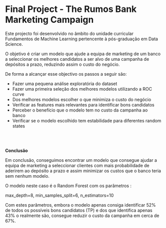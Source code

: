 # Final Project - The Rumos Bank Marketing Campaign

Este projecto foi desenvolvido no âmbito do unidade curricular Fundamentos de Machine Learning pertencente à pós-graduação em Data Science.

O objetivo é criar um modelo que ajude a equipa de marketing de um banco a seleccionar os melhores candidatos a ser alvo de uma campanha de depósitos a prazo, reduzindo assim o custo do negócio.

De forma a alcançar esse objectivo os passos a seguir são:


*   Fazer uma pequena análise exploratória do dataset
*   Fazer uma primeira seleção dos melhores modelos utilizando a ROC curve
*   Dos melhores modelos escolher o que minimiza o custo do negócio
*   Verificar as features mais relevantes para identificar bons candidatos
*   Perceber o benefício que o modelo tem no custo da campanha ao banco
*   Verificar se o modelo escolhido tem estabilidade para diferentes random states

<br>
<br>


**Conclusão**

Em conclusão, conseguimos encontrar um modelo que consegue ajudar a equipa de marketing a seleccionar clientes com mais probabilidade de aderirem ao depósito a prazo e assim minimizar os custos que o banco teria sem nenhum modelo.

O modelo neste caso é o Random Forest com os parâmetros :

max_depth=8, min_samples_split=6, n_estimators=10

Com estes parâmetros, embora o modelo apenas consiga identificar 52% de todos os possíveis bons candidatos (TP) e dos que identifica apenas 43% o realmente são, consegue reduzir o custo da campanha em cerca de 67%.